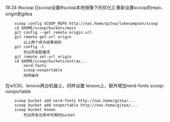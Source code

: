 

18:24 #scoop
[[scoop设置#scoop本地镜像下的优化]]
重新设置scoop的repo、origin到gitea
```
	scoop config SCOOP_REPO http://nas.home/gitea/lukesampson/scoop
	cd $HOME/scoop/buckets/main
	git config --get remote.origin.url
	git remote get-url origin
		以上两个命令结果相同
	git config -l 
		列出所有配置项
	git remote set-url origin 
	cd $HOME/scoop/buckets/extras...
		nerd-fonts
		scoop-nonportable
		同样操作
```

在w530、lenovo两台机器上，同样设置
	lenovo上，额外增加nerd-fonts scoop-nonportable
```
	scoop bucket add nerd-fonts http://nas.home/gitea/...
	scoop bucket add nonportable http://nas.home/gitea/...
	scoop bucket known
		列出所有仓库中可用的bucket
```


